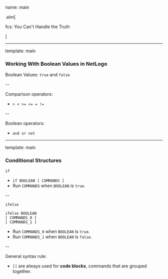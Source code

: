 name: main

.aim[<div>
fcs: You Can't Handle the Truth
</div>]

---
template: main

### Working With Boolean Values in NetLogo
Boolean Values: `true` and `false`

--

Comparison operators:
- `> < >= <= = !=`

--

Boolean operators:
- `and or not`

---
template: main

### Conditional Structures
`if`
- `if BOOLEAN [ COMMANDS ]`
- Run `COMMANDS` when `BOOLEAN` is `true`.

--

`ifelse`
```
ifelse BOOLEAN
[ COMMANDS_0 ]
[ COMMANDS_1 ]
```
- Run `COMMANDS_0` when `BOOLEAN` is `true`.
- Run `COMMANDS_1` when `BOOLEAN` is `false`.

--

General syntax rule:
- `[]` are always used for __code blocks__, commands that are grouped together.
